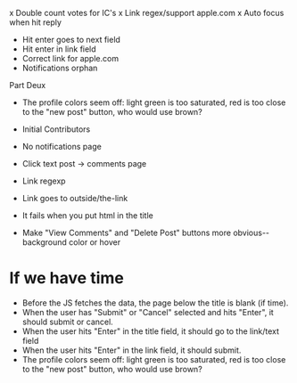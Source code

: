 x Double count votes for IC's
x Link regex/support apple.com
x Auto focus when hit reply
- Hit enter goes to next field
- Hit enter in link field
- Correct link for apple.com
- Notifications orphan

Part Deux
- The profile colors seem off: light green is too saturated, red is too close to the "new post" button, who would use brown?
- Initial Contributors

- No notifications page
- Click text post -> comments page
- Link regexp
- Link goes to outside/the-link
- It fails when you put html in the title
- Make "View Comments" and "Delete Post" buttons more obvious--background color or hover

If we have time
===============

- Before the JS fetches the data, the page below the title is blank (if time).
- When the user has "Submit" or "Cancel" selected and hits "Enter", it should submit or cancel.
- When the user hits "Enter" in the title field, it should go to the link/text field
- When the user hits "Enter" in the link field, it should submit.
- The profile colors seem off: light green is too saturated, red is too close to the "new post" button, who would use brown?